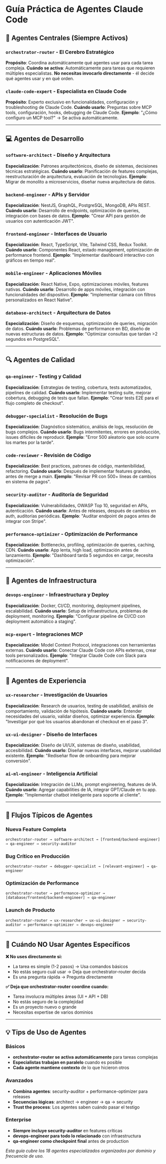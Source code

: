 # Guía Práctica de Agentes Claude Code

## 🧠 Agentes Centrales (Siempre Activos)

### `orchestrator-router` - El Cerebro Estratégico
**Propósito**: Coordina automáticamente qué agentes usar para cada tarea compleja.
**Cuándo se activa**: Automáticamente para tareas que requieren múltiples especialistas.
**No necesitas invocarlo directamente** - él decide qué agentes usar y en qué orden.

### `claude-code-expert` - Especialista en Claude Code
**Propósito**: Experto exclusivo en funcionalidades, configuración y troubleshooting de Claude Code.
**Cuándo usarlo**: Preguntas sobre MCP tools, configuración, hooks, debugging de Claude Code.
**Ejemplo**: "¿Cómo configuro un MCP tool?" → Se activa automáticamente.

---

## 💻 Agentes de Desarrollo

### `software-architect` - Diseño y Arquitectura
**Especialización**: Patrones arquitectónicos, diseño de sistemas, decisiones técnicas estratégicas.
**Cuándo usarlo**: Planificación de features complejas, reestructuración de arquitectura, evaluación de tecnologías.
**Ejemplo**: Migrar de monolito a microservicios, diseñar nueva arquitectura de datos.

### `backend-engineer` - APIs y Servidor
**Especialización**: NestJS, GraphQL, PostgreSQL, MongoDB, APIs REST.
**Cuándo usarlo**: Desarrollo de endpoints, optimización de queries, integración con bases de datos.
**Ejemplo**: "Crear API para gestión de usuarios con autenticación JWT".

### `frontend-engineer` - Interfaces de Usuario
**Especialización**: React, TypeScript, Vite, Tailwind CSS, Redux Toolkit.
**Cuándo usarlo**: Componentes React, estado management, optimización de performance frontend.
**Ejemplo**: "Implementar dashboard interactivo con gráficos en tiempo real".

### `mobile-engineer` - Aplicaciones Móviles
**Especialización**: React Native, Expo, optimizaciones móviles, features nativas.
**Cuándo usarlo**: Desarrollo de apps móviles, integración con funcionalidades del dispositivo.
**Ejemplo**: "Implementar cámara con filtros personalizados en React Native".

### `database-architect` - Arquitectura de Datos
**Especialización**: Diseño de esquemas, optimización de queries, migración de datos.
**Cuándo usarlo**: Problemas de performance en BD, diseño de nuevas estructuras de datos.
**Ejemplo**: "Optimizar consultas que tardan >2 segundos en PostgreSQL".

---

## 🔍 Agentes de Calidad

### `qa-engineer` - Testing y Calidad
**Especialización**: Estrategias de testing, cobertura, tests automatizados, pipelines de calidad.
**Cuándo usarlo**: Implementar testing suite, mejorar cobertura, debugging de tests que fallan.
**Ejemplo**: "Crear tests E2E para el flujo completo de checkout".

### `debugger-specialist` - Resolución de Bugs
**Especialización**: Diagnóstico sistemático, análisis de logs, resolución de bugs complejos.
**Cuándo usarlo**: Bugs intermitentes, errores en producción, issues difíciles de reproducir.
**Ejemplo**: "Error 500 aleatorio que solo ocurre los martes por la tarde".

### `code-reviewer` - Revisión de Código
**Especialización**: Best practices, patrones de código, mantenibilidad, refactoring.
**Cuándo usarlo**: Después de implementar features grandes, antes de merge a main.
**Ejemplo**: "Revisar PR con 500+ líneas de cambios en sistema de pagos".

### `security-auditor` - Auditoría de Seguridad
**Especialización**: Vulnerabilidades, OWASP Top 10, seguridad en APIs, autenticación.
**Cuándo usarlo**: Antes de releases, después de cambios en auth, auditorías periódicas.
**Ejemplo**: "Auditar endpoint de pagos antes de integrar con Stripe".

### `performance-optimizer` - Optimización de Performance
**Especialización**: Bottlenecks, profiling, optimización de queries, caching, CDN.
**Cuándo usarlo**: App lenta, high load, optimización antes de lanzamiento.
**Ejemplo**: "Dashboard tarda 5 segundos en cargar, necesita optimización".

---

## 🚀 Agentes de Infraestructura

### `devops-engineer` - Infraestructura y Deploy
**Especialización**: Docker, CI/CD, monitoring, deployment pipelines, escalabilidad.
**Cuándo usarlo**: Setup de infraestructura, problemas de deployment, monitoring.
**Ejemplo**: "Configurar pipeline de CI/CD con deployment automático a staging".

### `mcp-expert` - Integraciones MCP
**Especialización**: Model Context Protocol, integraciones con herramientas externas.
**Cuándo usarlo**: Conectar Claude Code con APIs externas, crear tools personalizados.
**Ejemplo**: "Integrar Claude Code con Slack para notificaciones de deployment".

---

## 🎨 Agentes de Experiencia

### `ux-researcher` - Investigación de Usuarios
**Especialización**: Research de usuarios, testing de usabilidad, análisis de comportamiento, validación de hipótesis.
**Cuándo usarlo**: Entender necesidades del usuario, validar diseños, optimizar experiencia.
**Ejemplo**: "Investigar por qué los usuarios abandonan el checkout en el paso 3".

### `ux-ui-designer` - Diseño de Interfaces
**Especialización**: Diseño de UI/UX, sistemas de diseño, usabilidad, accesibilidad.
**Cuándo usarlo**: Diseñar nuevas interfaces, mejorar usabilidad existente.
**Ejemplo**: "Rediseñar flow de onboarding para mejorar conversión".

### `ai-ml-engineer` - Inteligencia Artificial
**Especialización**: Integración de LLMs, prompt engineering, features de IA.
**Cuándo usarlo**: Agregar capabilities de IA, integrar GPT/Claude en tu app.
**Ejemplo**: "Implementar chatbot inteligente para soporte al cliente".

---

## 🎯 Flujos Típicos de Agentes

### Nueva Feature Completa
```
orchestrator-router → software-architect → [frontend/backend-engineer] → qa-engineer → security-auditor
```

### Bug Crítico en Producción
```
orchestrator-router → debugger-specialist → [relevant-engineer] → qa-engineer
```

### Optimización de Performance
```
orchestrator-router → performance-optimizer → [database/frontend/backend-engineer] → qa-engineer
```

### Launch de Producto
```
orchestrator-router → ux-researcher → ux-ui-designer → security-auditor → performance-optimizer → devops-engineer
```

---

## 🚨 Cuándo NO Usar Agentes Específicos

**❌ No uses directamente si:**
- La tarea es simple (1-2 pasos) → Usa comandos básicos
- No estás seguro cuál usar → Deja que orchestrator-router decida
- Es una pregunta rápida → Pregunta directamente

**✅ Deja que orchestrator-router coordine cuando:**
- Tarea involucra múltiples áreas (UI + API + DB)
- No estás seguro de la complejidad
- Es un proyecto nuevo o grande
- Necesitas expertise de varios dominios

---

## 💡 Tips de Uso de Agentes

### Básicos
- **orchestrator-router se activa automáticamente** para tareas complejas
- **Especialistas trabajan en paralelo** cuando es posible
- **Cada agente mantiene contexto** de lo que hicieron otros

### Avanzados
- **Combina agentes**: security-auditor + performance-optimizer para releases
- **Secuencias lógicas**: architect → engineer → qa → security
- **Trust the process**: Los agentes saben cuándo pasar el testigo

### Enterprise
- **Siempre incluye security-auditor** en features críticas
- **devops-engineer para todo lo relacionado** con infraestructura
- **qa-engineer como checkpoint final** antes de production

*Esta guía cubre los 18 agentes especializados organizados por dominio y frecuencia de uso.*